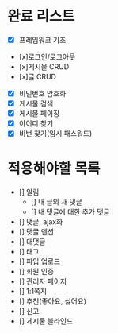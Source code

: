 # 완료 리스트
- [x] 프레임워크 기초
- [x]로그인/로그아웃
- [x]게시물 CRUD
- [x]글 CRUD
- [x] 비밀번호 암호화
- [x] 게시물 검색
- [x] 게시물 페이징
- [x] 아이디 찾기
- [x] 비번 찾기(임시 패스워드)

# 적용해야할 목록
  
  - [] 알림
    - [] 내 글의 새 댓글
    - [] 내 댓글에 대한 추가 댓글
  - [] 댓글, ajax화
  - [] 댓글 멘션
  - [] 대댓글
  - [] 태그
  - [] 파입 업로드
  - [] 회원 인증
  - [] 관리자 페이지
  - [] 1:1쪽지
  - [] 추천(좋아요, 싫어요)
  - [] 신고
  - [] 게시물 블라인드